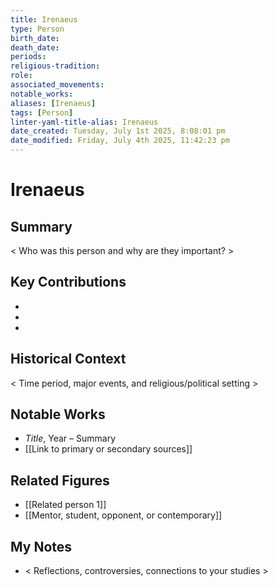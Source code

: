 ```yaml
---
title: Irenaeus
type: Person
birth_date: 
death_date: 
periods: 
religious-tradition: 
role: 
associated_movements: 
notable_works: 
aliases: [Irenaeus]
tags: [Person]
linter-yaml-title-alias: Irenaeus
date_created: Tuesday, July 1st 2025, 8:08:01 pm
date_modified: Friday, July 4th 2025, 11:42:23 pm
---
```


# Irenaeus

## Summary
< Who was this person and why are they important? >

## Key Contributions
- 
- 
- 

## Historical Context
< Time period, major events, and religious/political setting >

## Notable Works
- *Title*, Year – Summary
- [[Link to primary or secondary sources]]


## Related Figures
- [[Related person 1]]
- [[Mentor, student, opponent, or contemporary]]

## My Notes
- < Reflections, controversies, connections to your studies >

